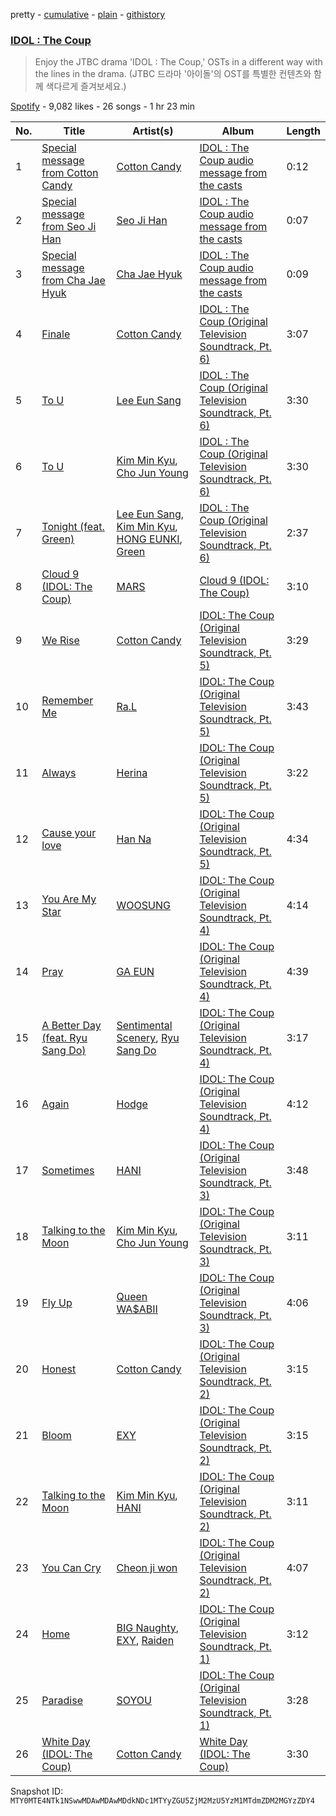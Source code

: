 pretty - [cumulative](/playlists/cumulative/37i9dQZF1DWTm9PQomW7Or.md) - [plain](/playlists/plain/37i9dQZF1DWTm9PQomW7Or) - [githistory](https://github.githistory.xyz/mackorone/spotify-playlist-archive/blob/main/playlists/plain/37i9dQZF1DWTm9PQomW7Or)

### [IDOL : The Coup](https://open.spotify.com/playlist/37i9dQZF1DWTm9PQomW7Or)

> Enjoy the JTBC drama 'IDOL : The Coup,' OSTs in a different way with the lines in the drama\. \(JTBC 드라마 '아이돌'의 OST를 특별한 컨텐츠와 함께 색다르게 즐겨보세요.\)

[Spotify](https://open.spotify.com/user/spotify) - 9,082 likes - 26 songs - 1 hr 23 min

| No. | Title | Artist(s) | Album | Length |
|---|---|---|---|---|
| 1 | [Special message from Cotton Candy](https://open.spotify.com/track/3eYqVNv1EM9kkjU3wfYrAl) | [Cotton Candy](https://open.spotify.com/artist/0XRMbnjCPM7HhvxZXZrNxg) | [IDOL : The Coup audio message from the casts](https://open.spotify.com/album/45cNET5ON3WgoLa1r6EQsw) | 0:12 |
| 2 | [Special message from Seo Ji Han](https://open.spotify.com/track/3J4TORQwm9tcqX6FUzA2GN) | [Seo Ji Han](https://open.spotify.com/artist/75gPrnivUffQiLa2anLL4c) | [IDOL : The Coup audio message from the casts](https://open.spotify.com/album/45cNET5ON3WgoLa1r6EQsw) | 0:07 |
| 3 | [Special message from Cha Jae Hyuk](https://open.spotify.com/track/6LInbfHqybj0kgV4iOEtNB) | [Cha Jae Hyuk](https://open.spotify.com/artist/1oFfGGG6QfcBYPweA6NIDz) | [IDOL : The Coup audio message from the casts](https://open.spotify.com/album/45cNET5ON3WgoLa1r6EQsw) | 0:09 |
| 4 | [Finale](https://open.spotify.com/track/0oslYYo3t1iwbnoTJy1mja) | [Cotton Candy](https://open.spotify.com/artist/0XRMbnjCPM7HhvxZXZrNxg) | [IDOL : The Coup \(Original Television Soundtrack, Pt\. 6\)](https://open.spotify.com/album/2RPRofE4Hq2f8KOLWR9B2M) | 3:07 |
| 5 | [To U](https://open.spotify.com/track/5mvIFPXN7ImVG2jaxNnjfn) | [Lee Eun Sang](https://open.spotify.com/artist/23oRZ1WSV1YCPk3Ra7ivzJ) | [IDOL : The Coup \(Original Television Soundtrack, Pt\. 6\)](https://open.spotify.com/album/2RPRofE4Hq2f8KOLWR9B2M) | 3:30 |
| 6 | [To U](https://open.spotify.com/track/2lgy9lc8MU5PJXH2bDZdwO) | [Kim Min Kyu](https://open.spotify.com/artist/5rGTIicetUCmoXHgpU7fKz), [Cho Jun Young](https://open.spotify.com/artist/6RhT6uaJNqzRej3y1Ha5SH) | [IDOL : The Coup \(Original Television Soundtrack, Pt\. 6\)](https://open.spotify.com/album/2RPRofE4Hq2f8KOLWR9B2M) | 3:30 |
| 7 | [Tonight \(feat\. Green\)](https://open.spotify.com/track/3kI7FpzcdxS8bbd0UGtsAX) | [Lee Eun Sang](https://open.spotify.com/artist/23oRZ1WSV1YCPk3Ra7ivzJ), [Kim Min Kyu](https://open.spotify.com/artist/5rGTIicetUCmoXHgpU7fKz), [HONG EUNKI](https://open.spotify.com/artist/2MKcT836vEL1s5kJXJ9QNT), [Green](https://open.spotify.com/artist/6nCWlQAjygvM0xKg7rP0B0) | [IDOL : The Coup \(Original Television Soundtrack, Pt\. 6\)](https://open.spotify.com/album/2RPRofE4Hq2f8KOLWR9B2M) | 2:37 |
| 8 | [Cloud 9 \(IDOL: The Coup\)](https://open.spotify.com/track/1Bmoe6B9S2WAFLtyAYPqbU) | [MARS](https://open.spotify.com/artist/76PacqX55ge8eRPXe7PdJe) | [Cloud 9 \(IDOL: The Coup\)](https://open.spotify.com/album/6NHUEuDavvZnb9KAHAmmA6) | 3:10 |
| 9 | [We Rise](https://open.spotify.com/track/4rv92w93ROUPu0ljeiNMoj) | [Cotton Candy](https://open.spotify.com/artist/0XRMbnjCPM7HhvxZXZrNxg) | [IDOL: The Coup \(Original Television Soundtrack, Pt\. 5\)](https://open.spotify.com/album/3YXITGpeUXUpQwdy1u37z3) | 3:29 |
| 10 | [Remember Me](https://open.spotify.com/track/1ZLsDZmcABNOQh5SCYbegG) | [Ra.L](https://open.spotify.com/artist/2TICrL7vZOMidetbsKrbfv) | [IDOL: The Coup \(Original Television Soundtrack, Pt\. 5\)](https://open.spotify.com/album/3YXITGpeUXUpQwdy1u37z3) | 3:43 |
| 11 | [Always](https://open.spotify.com/track/2gS808kJ4sJyUz9yIvJssj) | [Herina](https://open.spotify.com/artist/3yvreEplaSZl4WT59o51pN) | [IDOL: The Coup \(Original Television Soundtrack, Pt\. 5\)](https://open.spotify.com/album/3YXITGpeUXUpQwdy1u37z3) | 3:22 |
| 12 | [Cause your love](https://open.spotify.com/track/7rQZtdiRvgJfliSBV0nRCk) | [Han Na](https://open.spotify.com/artist/0Q4wv11yD3N6MhSxCjfSet) | [IDOL: The Coup \(Original Television Soundtrack, Pt\. 5\)](https://open.spotify.com/album/3YXITGpeUXUpQwdy1u37z3) | 4:34 |
| 13 | [You Are My Star](https://open.spotify.com/track/3SlCAv8ID8qwFcnpIkLDoA) | [WOOSUNG](https://open.spotify.com/artist/5LHu1iF8m0XtRBEJbbwSoo) | [IDOL: The Coup \(Original Television Soundtrack, Pt\. 4\)](https://open.spotify.com/album/4UpRYvSfBeUTmNxiRMPbQA) | 4:14 |
| 14 | [Pray](https://open.spotify.com/track/4HVoeNktpoi2L8MMhtPcLJ) | [GA EUN](https://open.spotify.com/artist/6wDE43fDrn0khXMlj5jJHJ) | [IDOL: The Coup \(Original Television Soundtrack, Pt\. 4\)](https://open.spotify.com/album/4UpRYvSfBeUTmNxiRMPbQA) | 4:39 |
| 15 | [A Better Day \(feat\. Ryu Sang Do\)](https://open.spotify.com/track/7g9Flkqh2FFxnIiPshw92Q) | [Sentimental Scenery](https://open.spotify.com/artist/3tAtWjLnNyZqmvfLx2dDJ7), [Ryu Sang Do](https://open.spotify.com/artist/278d4WkxWHWATbbYcUzEPq) | [IDOL: The Coup \(Original Television Soundtrack, Pt\. 4\)](https://open.spotify.com/album/4UpRYvSfBeUTmNxiRMPbQA) | 3:17 |
| 16 | [Again](https://open.spotify.com/track/4aDnJ9Brqanvy0lSBWzIZi) | [Hodge](https://open.spotify.com/artist/6kCDM3taYbKQFVrodiSUK7) | [IDOL: The Coup \(Original Television Soundtrack, Pt\. 4\)](https://open.spotify.com/album/4UpRYvSfBeUTmNxiRMPbQA) | 4:12 |
| 17 | [Sometimes](https://open.spotify.com/track/3LP8X7wPZqU1FmkCSoxsqM) | [HANI](https://open.spotify.com/artist/5quuAyAO2BQW2cjgfYPj0x) | [IDOL: The Coup \(Original Television Soundtrack, Pt\. 3\)](https://open.spotify.com/album/1youS4Jo7aqdvzaxv3F80o) | 3:48 |
| 18 | [Talking to the Moon](https://open.spotify.com/track/64VDNojMK1crDdPeXJdxLT) | [Kim Min Kyu](https://open.spotify.com/artist/5rGTIicetUCmoXHgpU7fKz), [Cho Jun Young](https://open.spotify.com/artist/6RhT6uaJNqzRej3y1Ha5SH) | [IDOL: The Coup \(Original Television Soundtrack, Pt\. 3\)](https://open.spotify.com/album/1youS4Jo7aqdvzaxv3F80o) | 3:11 |
| 19 | [Fly Up](https://open.spotify.com/track/6iUcZ7QAxt1C6gDd9CkGEk) | [Queen WA$ABII](https://open.spotify.com/artist/5FQWaF32sJ8rXb8aPcj2VI) | [IDOL: The Coup \(Original Television Soundtrack, Pt\. 3\)](https://open.spotify.com/album/1youS4Jo7aqdvzaxv3F80o) | 4:06 |
| 20 | [Honest](https://open.spotify.com/track/1A9GiSTO5a6katWKUJfV4t) | [Cotton Candy](https://open.spotify.com/artist/0XRMbnjCPM7HhvxZXZrNxg) | [IDOL: The Coup \(Original Television Soundtrack, Pt\. 2\)](https://open.spotify.com/album/6uZxdb9Sk9ahPjpRWwqHkC) | 3:15 |
| 21 | [Bloom](https://open.spotify.com/track/7huP0epHGaopyXN3a51cPb) | [EXY](https://open.spotify.com/artist/3QFf0wwzpLiSmC4hx7lhER) | [IDOL: The Coup \(Original Television Soundtrack, Pt\. 2\)](https://open.spotify.com/album/6uZxdb9Sk9ahPjpRWwqHkC) | 3:15 |
| 22 | [Talking to the Moon](https://open.spotify.com/track/5CL2EV991BxsyPyY9dv5Pb) | [Kim Min Kyu](https://open.spotify.com/artist/5rGTIicetUCmoXHgpU7fKz), [HANI](https://open.spotify.com/artist/5quuAyAO2BQW2cjgfYPj0x) | [IDOL: The Coup \(Original Television Soundtrack, Pt\. 2\)](https://open.spotify.com/album/6uZxdb9Sk9ahPjpRWwqHkC) | 3:11 |
| 23 | [You Can Cry](https://open.spotify.com/track/1bD4DokWm69ZwGBQ75jAga) | [Cheon ji won](https://open.spotify.com/artist/4mAMLdxCAnBsr14WaJ23oy) | [IDOL: The Coup \(Original Television Soundtrack, Pt\. 2\)](https://open.spotify.com/album/6uZxdb9Sk9ahPjpRWwqHkC) | 4:07 |
| 24 | [Home](https://open.spotify.com/track/4IYkOXspUW61nJUetcqkpJ) | [BIG Naughty](https://open.spotify.com/artist/7cEaNXXTHx3LokbjUUyHal), [EXY](https://open.spotify.com/artist/3QFf0wwzpLiSmC4hx7lhER), [Raiden](https://open.spotify.com/artist/4YXNoMVTHRt01jYaKXTumJ) | [IDOL: The Coup \(Original Television Soundtrack, Pt\. 1\)](https://open.spotify.com/album/0fWGwOtbOLZfG6ZIBQRpAv) | 3:12 |
| 25 | [Paradise](https://open.spotify.com/track/4IT5FuLhPEFlGfaApivmZi) | [SOYOU](https://open.spotify.com/artist/3b4kLCI0ZJW47TFsNRqgCb) | [IDOL: The Coup \(Original Television Soundtrack, Pt\. 1\)](https://open.spotify.com/album/0fWGwOtbOLZfG6ZIBQRpAv) | 3:28 |
| 26 | [White Day \(IDOL: The Coup\)](https://open.spotify.com/track/0TRHKlHox8YVaBCJ6cUlGJ) | [Cotton Candy](https://open.spotify.com/artist/0XRMbnjCPM7HhvxZXZrNxg) | [White Day \(IDOL: The Coup\)](https://open.spotify.com/album/4Dm7MfVTVTr7toMxqZ9r9a) | 3:30 |

Snapshot ID: `MTY0MTE4NTk1NSwwMDAwMDAwMDdkNDc1MTYyZGU5ZjM2MzU5YzM1MTdmZDM2MGYzZDY4`
